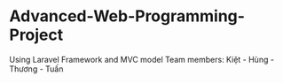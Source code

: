 # Advanced-Web-Programming-Project
Using Laravel Framework and MVC model
Team members: Kiệt - Hùng - Thương - Tuấn
